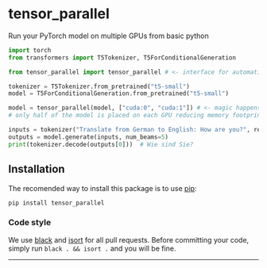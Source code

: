 # tensor_parallel

Run your PyTorch model on multiple GPUs from basic python

```python
import torch
from transformers import T5Tokenizer, T5ForConditionalGeneration

from tensor_parallel import tensor_parallel # <- interface for automatic optimal backend selection

tokenizer = T5Tokenizer.from_pretrained("t5-small")
model = T5ForConditionalGeneration.from_pretrained("t5-small")

model = tensor_parallel(model, ["cuda:0", "cuda:1"]) # <- magic happens here
# only half of the model is placed on each GPU reducing memory footprint twofold

inputs = tokenizer("Translate from German to English: How are you?", return_tensors="pt")["input_ids"].to("cuda:0")
outputs = model.generate(inputs, num_beams=5)
print(tokenizer.decode(outputs[0]))  # Wie sind Sie?
```

## Installation

The recomended way to install this package is to use [pip](https://pypi.org/project/pip/):
```
pip install tensor_parallel
```

### Code style

We use [black](https://black.readthedocs.io/en/stable/the_black_code_style/current_style.html) and [isort](https://pycqa.github.io/isort/) for all pull requests.
Before committing your code, simply run `black . && isort .` and you will be fine.

--------------------------------------------------------------------------------
